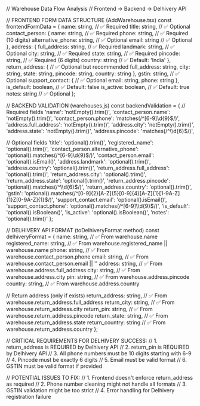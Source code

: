 // Warehouse Data Flow Analysis
// Frontend → Backend → Delhivery API

// FRONTEND FORM DATA STRUCTURE (AddWarehouse.tsx)
const frontendFormData = {
  name: string,                    // ✅ Required
  title: string,                   // ✅ Optional
  contact_person: {
    name: string,                  // ✅ Required
    phone: string,                 // ✅ Required (10 digits)
    alternative_phone: string,     // ✅ Optional
    email: string                  // ✅ Optional
  },
  address: {
    full_address: string,         // ✅ Required
    landmark: string,             // ✅ Optional
    city: string,                 // ✅ Required
    state: string,                // ✅ Required
    pincode: string,              // ✅ Required (6 digits)
    country: string               // ✅ Default: 'India'
  },
  return_address: {               // ✅ Optional but recommended
    full_address: string,
    city: string,
    state: string,
    pincode: string,
    country: string
  },
  gstin: string,                  // ✅ Optional
  support_contact: {              // ✅ Optional
    email: string,
    phone: string
  },
  is_default: boolean,            // ✅ Default: false
  is_active: boolean,             // ✅ Default: true
  notes: string                   // ✅ Optional
};

// BACKEND VALIDATION (warehouses.js)
const backendValidation = {
  // Required fields
  'name': 'notEmpty().trim()',
  'contact_person.name': 'notEmpty().trim()',
  'contact_person.phone': 'matches(/^[6-9]\\d{9}$/)',
  'address.full_address': 'notEmpty().trim()',
  'address.city': 'notEmpty().trim()',
  'address.state': 'notEmpty().trim()',
  'address.pincode': 'matches(/^\\d{6}$/)',
  
  // Optional fields
  'title': 'optional().trim()',
  'registered_name': 'optional().trim()',
  'contact_person.alternative_phone': 'optional().matches(/^[6-9]\\d{9}$/)',
  'contact_person.email': 'optional().isEmail()',
  'address.landmark': 'optional().trim()',
  'address.country': 'optional().trim()',
  'return_address.full_address': 'optional().trim()',
  'return_address.city': 'optional().trim()',
  'return_address.state': 'optional().trim()',
  'return_address.pincode': 'optional().matches(/^\\d{6}$/)',
  'return_address.country': 'optional().trim()',
  'gstin': 'optional().matches(/^[0-9]{2}[A-Z]{5}[0-9]{4}[A-Z]{1}[1-9A-Z]{1}Z[0-9A-Z]{1}$/)',
  'support_contact.email': 'optional().isEmail()',
  'support_contact.phone': 'optional().matches(/^[6-9]\\d{9}$/)',
  'is_default': 'optional().isBoolean()',
  'is_active': 'optional().isBoolean()',
  'notes': 'optional().trim()'
};

// DELHIVERY API FORMAT (toDelhiveryFormat method)
const delhiveryFormat = {
  name: string,                   // ✅ From warehouse.name
  registered_name: string,        // ✅ From warehouse.registered_name || warehouse.name
  phone: string,                  // ✅ From warehouse.contact_person.phone
  email: string,                  // ✅ From warehouse.contact_person.email || ''
  address: string,                // ✅ From warehouse.address.full_address
  city: string,                   // ✅ From warehouse.address.city
  pin: string,                    // ✅ From warehouse.address.pincode
  country: string,                // ✅ From warehouse.address.country
  
  // Return address (only if exists)
  return_address: string,         // ✅ From warehouse.return_address.full_address
  return_city: string,            // ✅ From warehouse.return_address.city
  return_pin: string,             // ✅ From warehouse.return_address.pincode
  return_state: string,           // ✅ From warehouse.return_address.state
  return_country: string          // ✅ From warehouse.return_address.country
};

// CRITICAL REQUIREMENTS FOR DELHIVERY SUCCESS:
// 1. return_address is REQUIRED by Delhivery API
// 2. return_pin is REQUIRED by Delhivery API
// 3. All phone numbers must be 10 digits starting with 6-9
// 4. Pincode must be exactly 6 digits
// 5. Email must be valid format
// 6. GSTIN must be valid format if provided

// POTENTIAL ISSUES TO FIX:
// 1. Frontend doesn't enforce return_address as required
// 2. Phone number cleaning might not handle all formats
// 3. GSTIN validation might be too strict
// 4. Error handling for Delhivery registration failure
